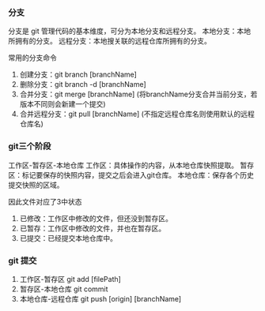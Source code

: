 ### 分支
分支是 git 管理代码的基本维度，可分为本地分支和远程分支。
本地分支：本地所拥有的分支。
远程分支：本地搜关联的远程仓库所拥有的分支。

常用的分支命令
1. 创建分支：git branch [branchName]
2. 删除分支：git branch -d [branchName]
3. 合并分支：git merge [branchName] (将branchName分支合并当前分支，若版本不同则会新建一个提交)
4. 合并远程分支：git pull [branchName] (不指定远程仓库名则使用默认的远程仓库名)

### git三个阶段
工作区-暂存区-本地仓库
工作区：具体操作的内容，从本地仓库快照提取。
暂存区：标记要保存的快照内容，提交之后会进入git仓库。
本地仓库：保存各个历史提交快照的区域。

因此文件对应了3中状态

1. 已修改：工作区中修改的文件，但还没到暂存区。
2. 已暂存：工作区中修改的文件，并也在暂存区。
3. 已提交：已经提交本地仓库中。

### git 提交
1. 工作区-暂存区
git add [filePath]
2. 暂存区-本地仓库
git commit
3. 本地仓库-远程仓库
git push [origin] [branchName]